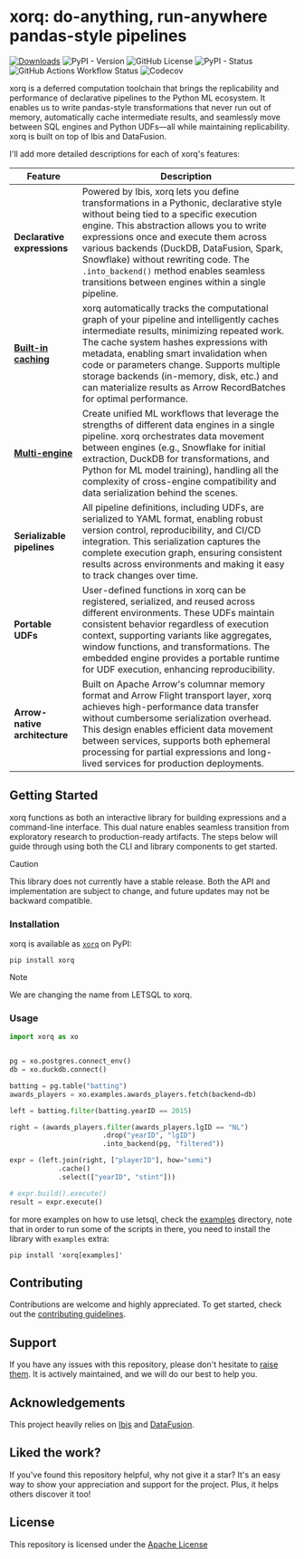 # xorq: do-anything, run-anywhere pandas-style pipelines

[![Downloads](https://static.pepy.tech/badge/letsql)](https://pepy.tech/project/letsql)
![PyPI - Version](https://img.shields.io/pypi/v/letsql)
![GitHub License](https://img.shields.io/github/license/letsql/letsql)
![PyPI - Status](https://img.shields.io/pypi/status/letsql)
![GitHub Actions Workflow Status](https://img.shields.io/github/actions/workflow/status/letsql/letsql/ci-test.yml)
![Codecov](https://img.shields.io/codecov/c/github/letsql/letsql)

xorq is a deferred computation toolchain that brings the replicability and
performance of declarative pipelines to the Python ML ecosystem. It enables us
to write pandas-style transformations that never run out of memory,
automatically cache intermediate results, and seamlessly move between SQL
engines and Python UDFs—all while maintaining replicability. xorq is built on
top of Ibis and DataFusion.

I'll add more detailed descriptions for each of xorq's features:

| Feature | Description |
|---------|-------------|
| **Declarative expressions** | Powered by Ibis, xorq lets you define transformations in a Pythonic, declarative style without being tied to a specific execution engine. This abstraction allows you to write expressions once and execute them across various backends (DuckDB, DataFusion, Spark, Snowflake) without rewriting code. The `.into_backend()` method enables seamless transitions between engines within a single pipeline. |
| **[Built-in caching](https://docs.xorq.dev/core_concepts#caching-system)** | xorq automatically tracks the computational graph of your pipeline and intelligently caches intermediate results, minimizing repeated work. The cache system hashes expressions with metadata, enabling smart invalidation when code or parameters change. Supports multiple storage backends (in-memory, disk, etc.) and can materialize results as Arrow RecordBatches for optimal performance. |
| **[Multi-engine](https://docs.xorq.dev/core_concepts#multi-engine-system)** | Create unified ML workflows that leverage the strengths of different data engines in a single pipeline. xorq orchestrates data movement between engines (e.g., Snowflake for initial extraction, DuckDB for transformations, and Python for ML model training), handling all the complexity of cross-engine compatibility and data serialization behind the scenes. |
| **Serializable pipelines** | All pipeline definitions, including UDFs, are serialized to YAML format, enabling robust version control, reproducibility, and CI/CD integration. This serialization captures the complete execution graph, ensuring consistent results across environments and making it easy to track changes over time. |
| **Portable UDFs** | User-defined functions in xorq can be registered, serialized, and reused across different environments. These UDFs maintain consistent behavior regardless of execution context, supporting variants like aggregates, window functions, and transformations. The embedded engine provides a portable runtime for UDF execution, enhancing reproducibility. |
| **Arrow-native architecture** | Built on Apache Arrow's columnar memory format and Arrow Flight transport layer, xorq achieves high-performance data transfer without cumbersome serialization overhead. This design enables efficient data movement between services, supports both ephemeral processing for partial expressions and long-lived services for production deployments. |


## Getting Started
xorq functions as both an interactive library for building expressions and a
command-line interface. This dual nature enables seamless transition
from exploratory research to production-ready artifacts. The steps below will
guide through using both the CLI and library components to get started.

> [!CAUTION] 
> This library does not currently have a stable release. Both the
> API and implementation are subject to change, and future updates may not be
> backward compatible.
### Installation

xorq is available as [`xorq`](https://pypi.org/project/xorq/) on PyPI:

```shell
pip install xorq
```

> [!NOTE]
> We are changing the name from LETSQL to xorq.

### Usage

```python
import xorq as xo


pg = xo.postgres.connect_env()
db = xo.duckdb.connect()

batting = pg.table("batting")
awards_players = xo.examples.awards_players.fetch(backend=db)

left = batting.filter(batting.yearID == 2015)

right = (awards_players.filter(awards_players.lgID == "NL")
                       .drop("yearID", "lgID")
                       .into_backend(pg, "filtered"))

expr = (left.join(right, ["playerID"], how="semi")
            .cache()
            .select(["yearID", "stint"]))

# expr.build().execute()
result = expr.execute()
```

for more examples on how to use letsql, check the
[examples](https://github.com/letsql/xorq/tree/main/examples) directory, note
that in order to run some of the scripts in there, you need to install the
library with `examples` extra:

```shell
pip install 'xorq[examples]'
```

## Contributing

Contributions are welcome and highly appreciated. To get started, check out the [contributing guidelines](https://github.com/letsql/xorq/blob/main/CONTRIBUTING.md).

## Support

If you have any issues with this repository, please don't hesitate to [raise them](https://github.com/letsql/xorq/issues/new).
It is actively maintained, and we will do our best to help you.

## Acknowledgements

This project heavily relies on [Ibis](https://github.com/ibis-project/ibis) and [DataFusion](https://github.com/apache/datafusion).   

## Liked the work?

If you've found this repository helpful, why not give it a star? It's an easy way to show your appreciation and support for the project.
Plus, it helps others discover it too!

## License

This repository is licensed under the [Apache License](https://github.com/letsql/letsql/blob/main/LICENSE)
